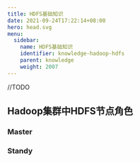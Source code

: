 ```yaml
---
title: HDFS基础知识
date: 2021-09-24T17:22:14+08:00
hero: head.svg
menu:
  sidebar:
    name: HDFS基础知识
    identifier: knowledge-hadoop-hdfs
    parent: knowledge
    weight: 2007
---
```


//TODO

## Hadoop集群中HDFS节点角色

### Master

### Standy
